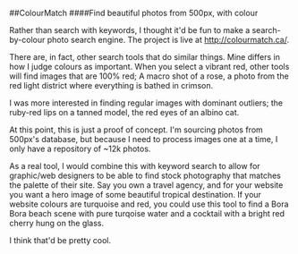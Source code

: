 ##ColourMatch
####Find beautiful photos from 500px, with colour


Rather than search with keywords, I thought it'd be fun to make a search-by-colour photo search engine. The project is live at http://colourmatch.ca/.

There are, in fact, other search tools that do similar things. Mine differs in how I judge colours as important. When you select a vibrant red, other tools will find images that are 100% red; A macro shot of a rose, a photo from the red light district where everything is bathed in crimson. 

I was more interested in finding regular images with dominant outliers; the ruby-red lips on a tanned model, the red eyes of an albino cat. 

At this point, this is just a proof of concept. I'm sourcing photos from 500px's database, but because I need to process images one at a time, I only have a repository of ~12k photos. 

As a real tool, I would combine this with keyword search to allow for graphic/web designers to be able to find stock photography that matches the palette of their site. Say you own a travel agency, and for your website you want a hero image of some beautiful tropical destination. If your website colours are turquoise and red, you could use this tool to find a Bora Bora beach scene with pure turqoise water and a cocktail with a bright red cherry hung on the glass. 

I think that'd be pretty cool.